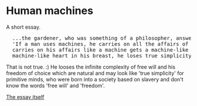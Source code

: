# Human machines
A short essay.
<pre>
  ...the gardener, who was something of a philosopher, answered: "I have heard my teacher say: 
  'If a man uses machines, he carries on all the affairs of life like a machine; whoever 
  carries on his affairs like a machine gets a machine-like heart; and when anyone has a 
  machine-like heart in his breast, he loses true simplicity.'"
</pre>
That is not true. :) He looses the infinite complexity of free will and his freedom of choice which are natural and may look like 'true simplicity' for primitive minds, who were born into a society based on slavery and don't know the words 'free will' and 'freedom'.

[The essay itself](https://human-machines.github.io)
